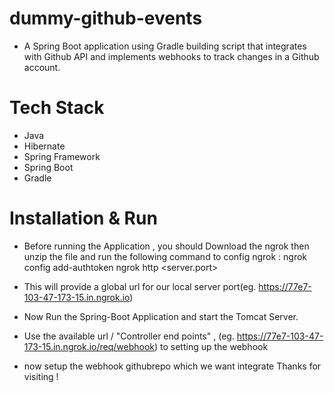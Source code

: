 # dummy-github-events
- A Spring Boot application using Gradle building script that integrates with Github API and implements webhooks to track changes in a Github account.

# Tech Stack
- Java
- Hibernate
- Spring Framework
- Spring Boot
- Gradle

# Installation & Run
- Before running the Application , you should Download the ngrok then unzip the file and run the following command to  config ngrok :
  ngrok config add-authtoken <token>
  ngrok http <server.port>

- This will provide a global url for our local server port(eg.  https://77e7-103-47-173-15.in.ngrok.io)
- Now Run the Spring-Boot Application and start the Tomcat Server.

- Use the available url / "Controller end points" , (eg. https://77e7-103-47-173-15.in.ngrok.io/req/webhook) to setting up the webhook
- now setup the webhook githubrepo which we want integrate
Thanks for visiting !
